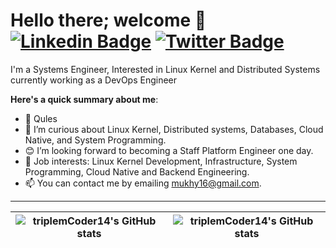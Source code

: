 # Hello there; welcome 👋 [![Linkedin Badge](https://img.shields.io/badge/-triplemcoder14-blue?style=for-the-badge&logo=Linkedin&logoColor=white&link=https:/https://www.linkedin.com/in/muutassim-mukhtar)](https://www.linkedin.com/in/muutassim-mukhtar) [![Twitter Badge](https://img.shields.io/badge/-@triplemcodes-1ca0f1?style=for-the-badge&logo=twitter&logoColor=white&link=https://twitter.com/triplemcodes)](https://twitter.com/triplemcodes)

I'm a Systems Engineer, Interested in Linux Kernel and Distributed Systems currently working as a DevOps Engineer

**Here's a quick summary about me**:

- 👩 Qules
- 🌱 I’m curious about Linux Kernel, Distributed systems, Databases, Cloud Native, and System Programming.
- 😊 I’m looking forward to becoming a Staff Platform Engineer one day.
- 💼 Job interests: Linux Kernel Development, Infrastructure, System Programming, Cloud Native and Backend Engineering.
- 📫 You can contact me by emailing mukhy16@gmail.com.

---

| <img align="center" src="https://github-readme-stats.vercel.app/api?username=triplemcoder14&show_icons=true&include_all_commits=true&hide_border=true" alt="triplemCoder14's GitHub stats" /> | <img align="center" src="https://github-readme-stats.vercel.app/api/top-langs/?username=triplemcoder14&langs_count=8&layout=compact&hide_border=true" alt="triplemCoder14's GitHub stats" /> |
| ------------- | ------------- |
